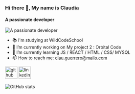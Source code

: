 ### Hi there 👋, My name is Claudia
#### A passionate developer
![A passionate developer](https://images.pexels.com/photos/3184454/pexels-photo-3184454.jpeg?auto=compress&cs=tinysrgb&w=1260&h=750&dpr=1)

- 📚 I'm studying at WildCodeSchool
- 🔭 I’m currently working on My project 2 : Orbital Code 
- 🌱 I’m currently learning JS / REACT / HTML / CSS/ MYSQL 
- 📫 How to reach me: clau.guerrero@mailo.com 


[<img src='https://cdn.jsdelivr.net/npm/simple-icons@3.0.1/icons/github.svg' alt='github' height='40'>](https://github.com/Clauga)  [<img src='https://cdn.jsdelivr.net/npm/simple-icons@3.0.1/icons/linkedin.svg' alt='linkedin' height='40'>](https://www.linkedin.com/in/claudia-guerrero-dev/)  

![GitHub stats](https://github-readme-stats.vercel.app/api?username=Clauga&show_icons=true)  

